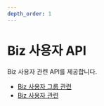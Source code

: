 ```yaml
---
depth_order: 1
---
```


# Biz 사용자 API

Biz 사용자 관련 API를 제공합니다.

* [Biz 사용자 그룹 관련](biz)
* [Biz 사용자 관련](biz-1)